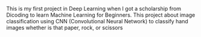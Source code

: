 This is my first project in Deep Learning when I got a scholarship from Dicoding to learn Machine Learning for Beginners.
This project about image classification using CNN (Convolutional Neural Network) to classify hand images whether is that paper, rock, or scissors
